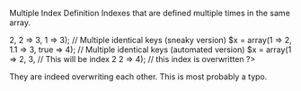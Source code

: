Multiple Index Definition
Indexes that are defined multiple times in the same array. 

<?php
    // Multiple identical keys
    $x = array(1 => 2, 
               2 => 3,  
               1 => 3);

    // Multiple identical keys (sneaky version)
    $x = array(1 => 2, 
               1.1 => 3,  
               true => 4);

    // Multiple identical keys (automated version)
    $x = array(1 => 2, 
               3,        // This will be index 2
               2 => 4);  // this index is overwritten
?>

They are indeed overwriting each other. This is most probably a typo.
